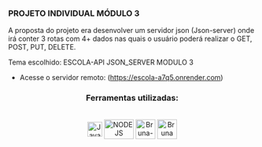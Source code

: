<H3>PROJETO INDIVIDUAL MÓDULO 3</H3>
A proposta do projeto era desenvolver um servidor json (Json-server) onde
irá conter 3 rotas com 4+ dados nas quais o usuário poderá realizar o GET, POST, PUT,
DELETE.

Tema escolhido: ESCOLA-API JSON_SERVER MODULO 3
- Acesse o servidor remoto: (https://escola-a7q5.onrender.com)

<h3 align="center">Ferramentas utilizadas:</h3>
<div style="display: inline_block" align = "center"><br>

  <img align="center" alt="JavaScript" height="30" width="30" src="https://cdn.jsdelivr.net/gh/devicons/devicon/icons/javascript/javascript-original.svg" />
  <img align="center" alt="NODE JS" height="40" width="60" src="https://upload.wikimedia.org/wikipedia/commons/thumb/d/d9/Node.js_logo.svg/2560px-Node.js_logo.svg.png"/>
  <img align="center" alt="Bruna-GitHub" height="40" width="40" src="https://cdn-icons-png.flaticon.com/512/25/25231.png" />
  <img align="center" alt="Bruna VsCode " height="40" width="40" src="https://cdn.icon-icons.com/icons2/2107/PNG/512/file_type_vscode_icon_130084.png" />
            
</div>



